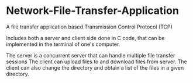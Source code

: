 # Network-File-Transfer-Application
A file transfer application based Transmission Control Protocol (TCP)

Includes both a server and client side done in C code, that can be 
implemented in the terminal of one's computer.

The server is a concurrent server that can handle multiple file 
transfer sessions
The client can upload files to and download files from server.
The client can also change the directory and obtain a list of the files
in a given directory.
